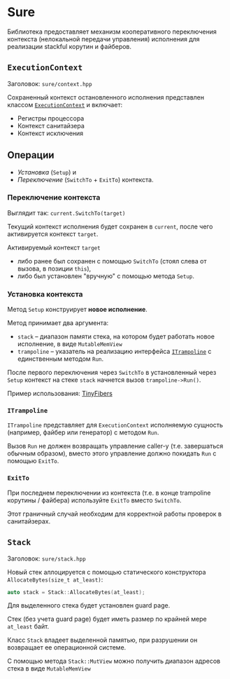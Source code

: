 # Sure

Библиотека предоставляет механизм кооперативного переключения контекста (нелокальной передачи управления) исполнения для реализации stackful корутин и файберов.

## `ExecutionContext`

Заголовок: `sure/context.hpp`

Сохраненный контекст остановленного исполнения представлен классом [`ExecutionContext`](sure/context.hpp) и включает:
- Регистры процессора
- Контекст санитайзера
- Контекст исключения

## Операции

- _Установка_ (`Setup`) и
- _Переключение_ (`SwitchTo` + `ExitTo`) контекста.

### Переключение контекста

Выглядит так: `current.SwitchTo(target)`

Текущий контекст исполнения будет сохранен в `current`, после чего активируется контекст `target`.

Активируемый контекст `target` 
- либо ранее был сохранен с помощью `SwitchTo` (стоял слева от вызова, в позиции `this`),
- либо был установлен "вручную" с помощью метода `Setup`.

### Установка контекста

Метод `Setup` конструирует **новое исполнение**.  

Метод принимает два аргумента:
- `stack` – диапазон памяти стека, на котором будет работать новое исполнение, в виде `MutableMemView`
- `trampoline` – указатель на реализацию интерфейса [`ITrampoline`](sure/trampoline.hpp) с единственным методом `Run`.

После первого переключения через `SwitchTo` в установленный через `Setup` контекст на стеке `stack` начнется вызов `trampoline->Run()`.

Пример использования: [TinyFibers](https://gitlab.com/Lipovsky/tinyfibers/-/blob/e91c30eefa8779c1443ddd8c0f802930dcaf0b92/tf/rt/fiber.cpp#L43)

### `ITrampoline`

`ITrampoline` представляет для `ExecutionContext` исполняемую сущность (например, файбер или генератор) с методом `Run`.

Вызов `Run` не должен возвращать управление caller-у (т.е. завершаться обычным образом), вместо этого управление должно покидать `Run` с помощью `ExitTo`.

### `ExitTo`

При последнем переключении из контекста (т.е. в конце trampoline корутины / файбера) используйте `ExitTo` вместо `SwitchTo`.

Этот граничный случай необходим для корректной работы проверок в санитайзерах.

## `Stack`

Заголовок: `sure/stack.hpp`

Новый стек аллоцируется с помощью статического конструктора `AllocateBytes(size_t at_least)`:

```cpp
auto stack = Stack::AllocateBytes(at_least);
```

Для выделенного стека будет установлен guard page.

Стек (без учета guard page) будет иметь размер по крайней мере `at_least` байт.

Класс `Stack` владеет выделенной памятью, при разрушении он возвращает ее операционной системе.

С помощью метода `Stack::MutView` можно получить диапазон адресов стека в виде `MutableMemView` 